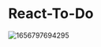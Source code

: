 ﻿# React-To-Do

![1656797694295](https://user-images.githubusercontent.com/86179222/192130607-5c6cae14-bdfa-4ca7-ba9f-d06ae023196d.jpg)
